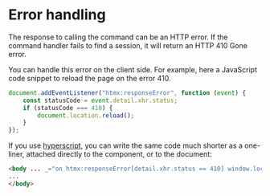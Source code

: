 # Error handling

The response to calling the command can be an HTTP error. If the command handler fails to find a session, it will return
an HTTP 410 Gone error.

You can handle this error on the client side. For example, here a JavaScript code snippet to reload the page on the
error 410.

```javascript
document.addEventListener("htmx:responseError", function (event) {
	const statusCode = event.detail.xhr.status;
	if (statusCode === 410) {
		document.location.reload();
	}
});
```

If you use [hyperscript](https://hyperscript.org/), you can write the same code much shorter as a one-liner, attached
directly to the component, or to the document:

```html
<body ... _="on htmx:responseError[detail.xhr.status == 410] window.location.reload()">
...
</body>
```
